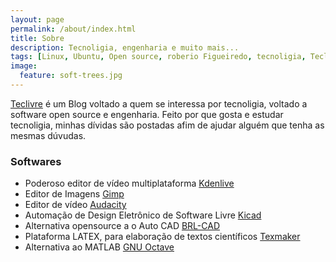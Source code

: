 ```yaml
---
layout: page
permalink: /about/index.html
title: Sobre
description: Tecnoligia, engenharia e muito mais...
tags: [Linux, Ubuntu, Open source, roberio Figueiredo, tecnoligia, Teclivre]
image:
  feature: soft-trees.jpg
---
```


[Teclivre] é um Blog voltado a quem se interessa por tecnoligia, voltado a software open source e engenharia. Feito por que gosta e estudar tecnoligia, minhas dívidas são postadas afim de ajudar alguém que tenha as mesmas dúvudas. 

<script async src="//pagead2.googlesyndication.com/pagead/js/adsbygoogle.js"></script>
<script>
  (adsbygoogle = window.adsbygoogle || []).push({
    google_ad_client: "ca-pub-1738697462902889",
    enable_page_level_ads: true
  });
</script>

### Softwares
* Poderoso editor de vídeo multiplataforma [Kdenlive]
* Editor de Imagens [Gimp]
* Editor de vídeo [Audacity]
* Automação de Design Eletrônico de Software Livre [Kicad]
* Alternativa opensource a o Auto CAD [BRL-CAD]
* Plataforma LATEX, para elaboração de textos científicos [Texmaker]
* Alternativa ao MATLAB [GNU Octave]
 





[Teclivre]: http://teclivre.com
[Kdenlive]: https://kdenlive.org/
[Audacity]: http://www.audacityteam.org/
[Kicad]: http://kicad-pcb.org/
[BRL-CAD]: https://brlcad.org/
[Texmaker]: http://www.xm1math.net/texmaker/
[GNU Octave]: https://www.gnu.org/software/octave/
[Gimp]: https://www.gimp.org/
